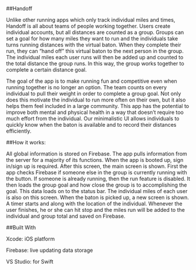 ##Handoff

Unlike other running apps which only track individual miles and times, Handoff is all about teams of people working together. Users create individual accounts, but all distances are counted as a group. Groups can set a goal for how many miles they want to run and the individuals take turns running distances with the virtual baton. When they complete their run, they can “hand off” this virtual baton to the next person in the group. The individual miles each user runs will then be added up and counted to the total distance the group runs. In this way, the group works together to complete a certain distance goal. 

The goal of the app is to make running fun and competitive even when running together is no longer an option. The team counts on every individual to pull their weight in order to complete a group goal. Not only does this motivate the individual to run more often on their own, but it also helps them feel included in a large community. This app has the potential to improve both mental and physical health in a way that doesn’t require too much effort from the individual. Our minimalistic UI allows individuals to quickly know when the baton is available and to record their distances efficiently. 


##How it works: 

All global information is stored on Firebase. The app pulls information from the server for a majority of its functions. When the app is booted up, sign in/sign up is required. After this screen, the main screen is shown. First the app checks Firebase if someone else in the group is currently running with the button. If someone is already running, then the run feature is disabled. It then loads the group goal and how close the group is to accomplishing the goal. This data loads on to the status bar. The individual miles of each user is also on this screen. When the baton is picked up, a new screen is shown. A timer starts and along with the location of the individual. Whenever the user finishes, he or she can hit stop and the miles run will be added to the individual and group total and saved on Firebase. 



##Built With

Xcode: iOS platform 

Firebase: live updating data storage 

VS Studio: for Swift 
